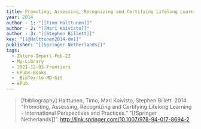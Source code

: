 ```yaml
---
title: Promoting, Assessing, Recognizing and Certifying Lifelong Learning -  International Perspectives and Practices
year: 2014
author - 1: "[[Timo Halttunen]]"
author - 2: "[[Mari Koivisto]]"
author - 3: "[[Stephen Billett]]"
key: "[[@Halttunen2014-de]]"
publisher: "[[Springer Netherlands]]"
tags:
  - Zotero-Import-Feb-22
  - My-Library
  - 2021-12-03-Frontiers
  - EPubs-Books
  - _BibTex-to-MD-Git
  - ePub
---
```


> [!bibliography]
> Halttunen, Timo, Mari Koivisto, Stephen Billett. 2014. “Promoting, Assessing, Recognizing and Certifying Lifelong Learning -  International Perspectives and Practices.” "[[Springer Netherlands]]". http://link.springer.com/10.1007/978-94-017-8694-2